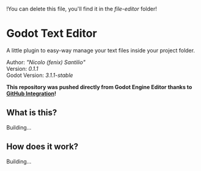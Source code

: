 !You can delete this file, you'll find it in the *file-editor* folder!  

# Godot Text Editor
A little plugin to easy-way manage your text files inside your project folder.  

Author: *"Nicolo (fenix) Santilio"*  
Version: *0.1.1*  
Godot Version: *3.1.1-stable*  

**This repository was pushed directly from Godot Engine Editor thanks to [GitHub Integration](https://github.com/fenix-hub/godot-engine.github-integration)!**  

## What is this?
Building...  

## How does it work?
Building...  
